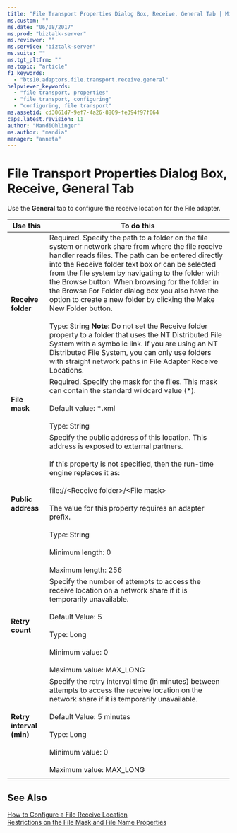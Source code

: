 ```yaml
---
title: "File Transport Properties Dialog Box, Receive, General Tab | Microsoft Docs"
ms.custom: ""
ms.date: "06/08/2017"
ms.prod: "biztalk-server"
ms.reviewer: ""
ms.service: "biztalk-server"
ms.suite: ""
ms.tgt_pltfrm: ""
ms.topic: "article"
f1_keywords: 
  - "bts10.adaptors.file.transport.receive.general"
helpviewer_keywords: 
  - "file transport, properties"
  - "file transport, configuring"
  - "configuring, file transport"
ms.assetid: cd3061d7-9ef7-4a26-8809-fe394f97f064
caps.latest.revision: 11
author: "MandiOhlinger"
ms.author: "mandia"
manager: "anneta"
---
```

# File Transport Properties Dialog Box, Receive, General Tab
Use the **General** tab to configure the receive location for the File adapter.  
  
|Use this|To do this|  
|--------------|----------------|  
|**Receive folder**|Required. Specify the path to a folder on the file system or network share from where the file receive handler reads files. The path can be entered directly into the Receive folder text box or can be selected from the file system by navigating to the folder with the Browse button. When browsing for the folder in the Browse For Folder dialog box you also have the option to create a new folder by clicking the Make New Folder button.<br /><br /> Type: String **Note:**  Do not set the Receive folder property to a folder that uses the NT Distributed File System with a symbolic link. If you are using an NT Distributed File System, you can only use folders with straight network paths in File Adapter Receive Locations.|  
|**File mask**|Required. Specify the mask for the files. This mask can contain the standard wildcard value (*).<br /><br /> Default value: \*.xml<br /><br /> Type: String|  
|**Public address**|Specify the public address of this location. This address is exposed to external partners.<br /><br /> If this property is not specified, then the run-time engine replaces it as:<br /><br /> file://\<Receive folder>/\<File mask><br /><br /> The value for this property requires an adapter prefix.<br /><br /> Type: String<br /><br /> Minimum length: 0<br /><br /> Maximum length: 256|  
|**Retry count**|Specify the number of attempts to access the receive location on a network share if it is temporarily unavailable.<br /><br /> Default Value: 5<br /><br /> Type: Long<br /><br /> Minimum value: 0<br /><br /> Maximum value: MAX_LONG|  
|**Retry interval (min)**|Specify the retry interval time (in minutes) between attempts to access the receive location on the network share if it is temporarily unavailable.<br /><br /> Default Value: 5 minutes<br /><br /> Type: Long<br /><br /> Minimum value: 0<br /><br /> Maximum value: MAX_LONG|  
|||  
  
## See Also  
 [How to Configure a File Receive Location](http://msdn.microsoft.com/library/09736a30-885b-4ecf-a2e0-0f9d064e4ee6)   
 [Restrictions on the File Mask and File Name Properties](http://msdn.microsoft.com/library/d8f5afd0-a61f-4c9b-8a57-4792e3054769)